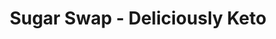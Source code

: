 ---
title: "Sugar Swap - Deliciously Keto"
url: /gurgaon/sugar-swap-deliciously-keto/
shop: Bioladen
---